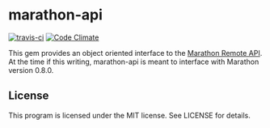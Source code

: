 marathon-api
============

[![travis-ci](https://travis-ci.org/felixb/marathon-api.png?branch=master)][1] [![Code Climate](https://codeclimate.com/github/felixb/marathon-api.png)][2]

This gem provides an object oriented interface to the [Marathon Remote API][3]. At the time if this writing, marathon-api is meant to interface with Marathon version 0.8.0.

License
-------

This program is licensed under the MIT license. See LICENSE for details.

[1]: https://travis-ci.org/felixb/marathon-api
[2]: https://codeclimate.com/github/felixb/marathon-api
[3]: https://mesosphere.github.io/marathon/docs/rest-api.html
